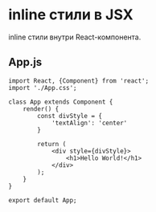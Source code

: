 # inline стили в JSX

inline стили внутри React-компонента.

## App.js

    import React, {Component} from 'react';
    import './App.css';

    class App extends Component {
        render() {
            const divStyle = {
                'textAlign': 'center'
            }

            return (
                <div style={divStyle}>
                    <h1>Hello World!</h1>
                </div>
            );
        }
    }

    export default App;
